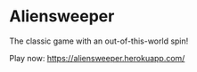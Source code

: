 # Aliensweeper

The classic game with an out-of-this-world spin!

Play now: https://aliensweeper.herokuapp.com/
